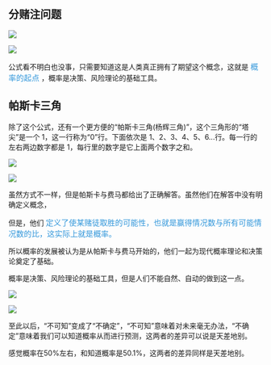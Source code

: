 ## 分赌注问题

![](https://gcy-1306312261.cos.ap-chengdu.myqcloud.com/blog/20221024103506.png)

![](https://gcy-1306312261.cos.ap-chengdu.myqcloud.com/blog/20221024103542.png)

公式看不明白也没事，只需要知道这是人类真正拥有了期望这个概念，这就是 <font color=#3498db size=4>`概率的起点`</font> ，概率是决策、风险理论的基础工具。

## 帕斯卡三角

除了这个公式，还有一个更方便的“帕斯卡三角(杨辉三角)”，这个三角形的“塔尖”是一个 1，这一行称为“0”行。下面依次是 1、2、3、4、5、6...行。每一行的左右两边数字都是 1，每行里的数字是它上面两个数字之和。

![](https://gcy-1306312261.cos.ap-chengdu.myqcloud.com/blog/20221024103746.png)

![](https://gcy-1306312261.cos.ap-chengdu.myqcloud.com/blog/20221024103924.png)

虽然方式不一样，但是帕斯卡与费马都给出了正确解答。虽然他们在解答中没有明确定义概念，

但是，他们 <font color=#3498db size=4>`定义了使某赌徒取胜的可能性，也就是赢得情况数与所有可能情况数的比，这实际上就是概率。`</font>

所以概率的发展被认为是从帕斯卡与费马开始的，他们一起为现代概率理论和决策论奠定了基础。


概率是决策、风险理论的基础工具，但是人们不能自然、自动的做到这一点。

![](https://gcy-1306312261.cos.ap-chengdu.myqcloud.com/blog/20221024104039.png)


![](https://gcy-1306312261.cos.ap-chengdu.myqcloud.com/blog/20221024104127.png)

至此以后，“不可知”变成了“不确定”，“不可知”意味着对未来毫无办法，“不确定”意味着我们可以知道概率从而进行预测，这两者的差异可以说是天差地别。

感觉概率在50%左右，和知道概率是50.1%，这两者的差异同样是天差地别。
